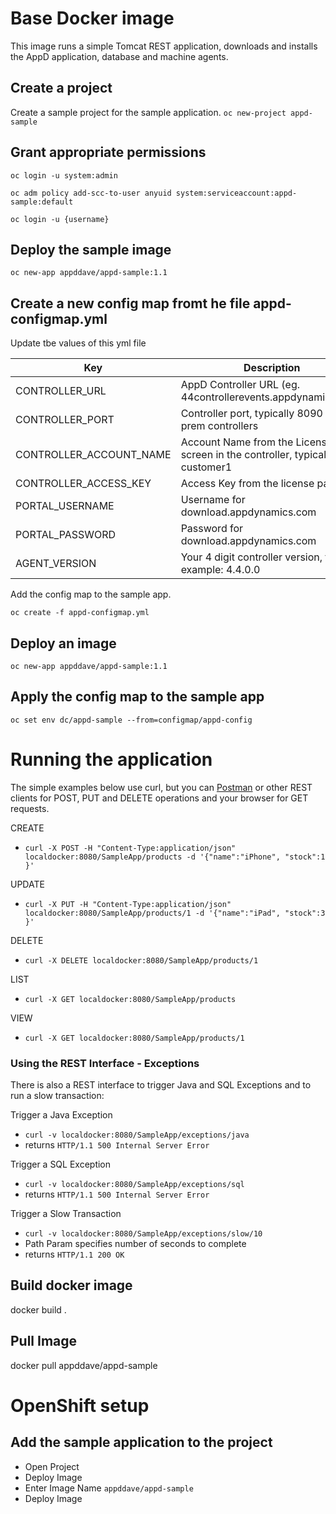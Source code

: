 # Base Docker image

This image runs a simple Tomcat REST application, downloads and installs the AppD application, database and machine agents.

## Create a project
Create a sample project for the sample application. 
`oc new-project appd-sample`

## Grant appropriate permissions
`oc login -u system:admin`

`oc adm policy add-scc-to-user anyuid system:serviceaccount:appd-sample:default`

`oc login -u {username}`

## Deploy the sample image
`oc new-app appddave/appd-sample:1.1`




## Create a new config map fromt he file appd-configmap.yml 

Update tbe values of this yml file

|Key|Description|
|--------------------------------|----------------------------------------------------------------|
|CONTROLLER_URL|AppD Controller URL (eg. 44controllerevents.appdynamics.com)|
|CONTROLLER_PORT|Controller port, typically 8090 for on prem controllers|
|CONTROLLER_ACCOUNT_NAME|Account Name from the License screen in the controller, typically customer1|
|CONTROLLER_ACCESS_KEY|Access Key from the license page|
|PORTAL_USERNAME|Username for download.appdynamics.com|
|PORTAL_PASSWORD|Password for download.appdynamics.com|
|AGENT_VERSION|Your 4 digit controller version, for example: 4.4.0.0|

 Add the config map to the sample app.

`oc create -f appd-configmap.yml`

## Deploy an image

`oc new-app appddave/appd-sample:1.1`

## Apply the config map to the sample app

`oc set env dc/appd-sample --from=configmap/appd-config`

# Running the application

The simple examples below use curl, but you can [Postman](https://www.getpostman.com/apps) or other REST clients for POST, PUT and DELETE operations and your browser for GET requests.

CREATE

- `curl -X POST -H "Content-Type:application/json" localdocker:8080/SampleApp/products -d '{"name":"iPhone", "stock":1 }'`

UPDATE

- `curl -X PUT -H "Content-Type:application/json" localdocker:8080/SampleApp/products/1 -d '{"name":"iPad", "stock":3 }'`

DELETE

- `curl -X DELETE localdocker:8080/SampleApp/products/1`

LIST

- `curl -X GET localdocker:8080/SampleApp/products`

VIEW

- `curl -X GET localdocker:8080/SampleApp/products/1`

### Using the REST Interface - Exceptions
There is also a REST interface to trigger Java and SQL Exceptions and to run a slow transaction:

Trigger a Java Exception

- `curl -v localdocker:8080/SampleApp/exceptions/java`
- returns `HTTP/1.1 500 Internal Server Error`

Trigger a SQL Exception

- `curl -v localdocker:8080/SampleApp/exceptions/sql`
- returns `HTTP/1.1 500 Internal Server Error`

Trigger a Slow Transaction

- `curl -v localdocker:8080/SampleApp/exceptions/slow/10`
- Path Param specifies number of seconds to complete
- returns `HTTP/1.1 200 OK`

## Build docker image
docker build .

## Pull Image
docker pull appddave/appd-sample

# OpenShift setup

## Add the sample application to the project

- Open Project
- Deploy Image
- Enter Image Name `appddave/appd-sample`
- Deploy Image


